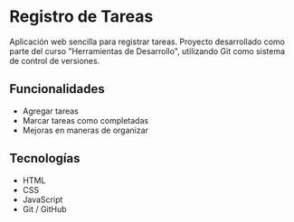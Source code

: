 # Registro de Tareas

Aplicación web sencilla para registrar tareas. Proyecto desarrollado como parte del curso "Herramientas de Desarrollo", utilizando Git como sistema de control de versiones.

## Funcionalidades

- Agregar tareas
- Marcar tareas como completadas
- Mejoras en maneras de organizar

## Tecnologías

- HTML
- CSS
- JavaScript
- Git / GitHub

